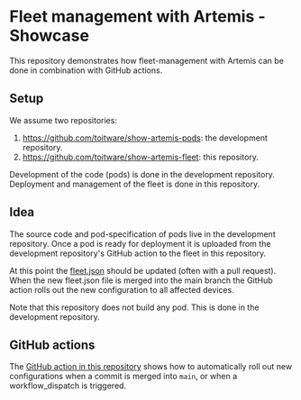 # Fleet management with Artemis - Showcase

This repository demonstrates how fleet-management with Artemis can be done in
combination with GitHub actions.

## Setup

We assume two repositories:
1. https://github.com/toitware/show-artemis-pods: the development repository.
2. https://github.com/toitware/show-artemis-fleet: this repository.

Development of the code (pods) is done in the development repository. Deployment and
management of the fleet is done in this repository.

## Idea

The source code and pod-specification of pods live in the development repository.
Once a pod is ready for deployment it is uploaded from the development repository's
GitHub action to the fleet in this repository.

At this point the [fleet.json](fleet.json) should be updated (often with a
pull request). When the new fleet.json file is merged into the main branch
the GitHub action rolls out the new configuration to all affected devices.

Note that this repository does not build any pod. This is done in the
development repository.

## GitHub actions

The [GitHub action in this repository](.github/workflows/ci.yml) shows
how to automatically roll out new configurations when a commit is merged
into `main`, or when a workflow_dispatch is triggered.
